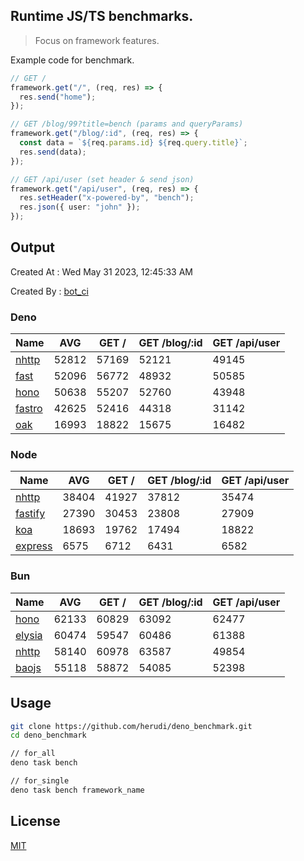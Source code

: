 ## Runtime JS/TS benchmarks.

> Focus on framework features.

Example code for benchmark.
```ts
// GET /
framework.get("/", (req, res) => {
  res.send("home");
});

// GET /blog/99?title=bench (params and queryParams)
framework.get("/blog/:id", (req, res) => {
  const data = `${req.params.id} ${req.query.title}`;
  res.send(data);
});

// GET /api/user (set header & send json)
framework.get("/api/user", (req, res) => {
  res.setHeader("x-powered-by", "bench");
  res.json({ user: "john" });
});
```

## Output
Created At : Wed May 31 2023, 12:45:33 AM

Created By : [bot_ci](https://github.com/herudi/deno_benchmarks/commits?author=github-actions%5Bbot%5D)


### Deno
|Name|AVG|GET /|GET /blog/:id|GET /api/user|
|----|----|----|----|----|
|[nhttp](https://github.com/nhttp/nhttp)|52812|57169|52121|49145|
|[fast](https://github.com/danteissaias/fast)|52096|56772|48932|50585|
|[hono](https://github.com/honojs/hono)|50638|55207|52760|43948|
|[fastro](https://github.com/fastrodev/fastro)|42625|52416|44318|31142|
|[oak](https://github.com/oakserver/oak)|16993|18822|15675|16482|
  


### Node
|Name|AVG|GET /|GET /blog/:id|GET /api/user|
|----|----|----|----|----|
|[nhttp](https://github.com/nhttp/nhttp)|38404|41927|37812|35474|
|[fastify](https://github.com/fastify/fastify)|27390|30453|23808|27909|
|[koa](https://github.com/koajs/koa)|18693|19762|17494|18822|
|[express](https://github.com/expressjs/express)|6575|6712|6431|6582|
  


### Bun
|Name|AVG|GET /|GET /blog/:id|GET /api/user|
|----|----|----|----|----|
|[hono](https://github.com/honojs/hono)|62133|60829|63092|62477|
|[elysia](https://github.com/elysiajs/elysia)|60474|59547|60486|61388|
|[nhttp](https://github.com/nhttp/nhttp)|58140|60978|63587|49854|
|[baojs](https://github.com/mattreid1/baojs)|55118|58872|54085|52398|
  



## Usage

```bash
git clone https://github.com/herudi/deno_benchmark.git
cd deno_benchmark

// for_all
deno task bench

// for_single
deno task bench framework_name
```

## License

[MIT](LICENSE)

